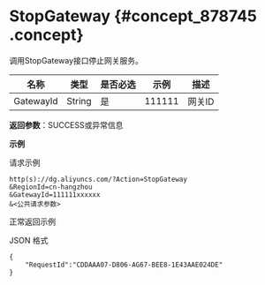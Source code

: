 # StopGateway {#concept_878745 .concept}

调用StopGateway接口停止网关服务。

|名称|类型|是否必选|示例|描述|
|--|--|----|--|--|
|GatewayId|String|是|111111|网关ID|

**返回参数**：SUCCESS或异常信息

**示例**

请求示例

``` {#codeblock_faq_oa7_kx0}
http(s)://dg.aliyuncs.com/?Action=StopGateway
&RegionId=cn-hangzhou
&GatewayId=111111xxxxxx
&<公共请求参数>
```

正常返回示例

JSON 格式

``` {#codeblock_u1h_pgh_8vl}
{
    "RequestId":"CDDAAA07-D806-AG67-BEE8-1E43AAE024DE"
}
```

